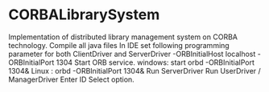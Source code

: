 # CORBALibrarySystem
Implementation of distributed library management system on CORBA technology.
Compile all java files
In IDE set following programming parameter for both ClientDriver and ServerDriver
-ORBInitialHost localhost -ORBInitialPort 1304 
Start ORB service.
windows: start orbd -ORBInitialPort 1304&
Linux : orbd -ORBInitialPort 1304&
Run ServerDriver 
Run UserDriver / ManagerDriver 
Enter ID 
Select option.
